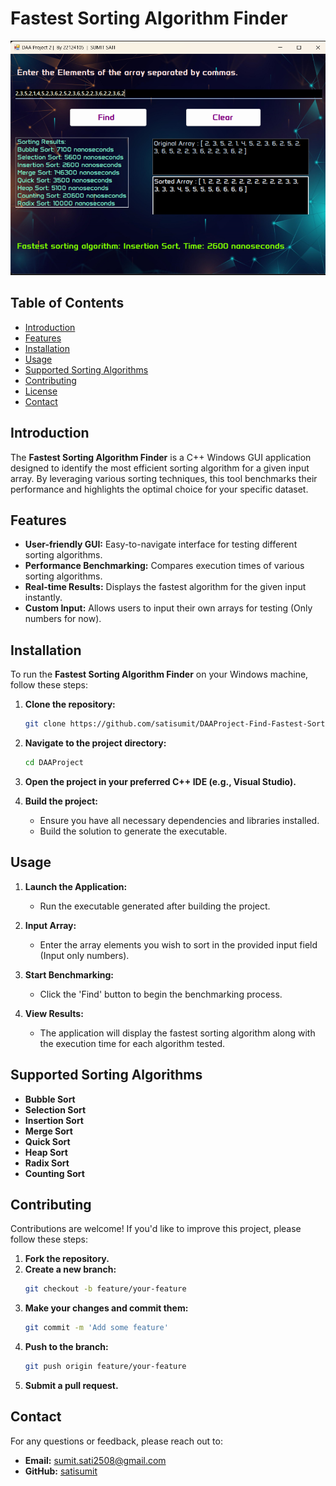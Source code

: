 # Fastest Sorting Algorithm Finder

![Fastest Sorting Algorithm Finder](img/img1.png)

## Table of Contents
- [Introduction](#introduction)
- [Features](#features)
- [Installation](#installation)
- [Usage](#usage)
- [Supported Sorting Algorithms](#supported-sorting-algorithms)
- [Contributing](#contributing)
- [License](#license)
- [Contact](#contact)

## Introduction
The **Fastest Sorting Algorithm Finder** is a C++ Windows GUI application designed to identify the most efficient sorting algorithm for a given input array. By leveraging various sorting techniques, this tool benchmarks their performance and highlights the optimal choice for your specific dataset.

## Features
- **User-friendly GUI:** Easy-to-navigate interface for testing different sorting algorithms.
- **Performance Benchmarking:** Compares execution times of various sorting algorithms.
- **Real-time Results:** Displays the fastest algorithm for the given input instantly.
- **Custom Input:** Allows users to input their own arrays for testing (Only numbers for now).

## Installation
To run the **Fastest Sorting Algorithm Finder** on your Windows machine, follow these steps:

1. **Clone the repository:**
    ```bash
    git clone https://github.com/satisumit/DAAProject-Find-Fastest-Sorting-Algorithm.git
    ```

2. **Navigate to the project directory:**
    ```bash
    cd DAAProject
    ```

3. **Open the project in your preferred C++ IDE (e.g., Visual Studio).**

4. **Build the project:**
    - Ensure you have all necessary dependencies and libraries installed.
    - Build the solution to generate the executable.


## Usage
1. **Launch the Application:**
   - Run the executable generated after building the project.

2. **Input Array:**
   - Enter the array elements you wish to sort in the provided input field (Input only numbers).

3. **Start Benchmarking:**
   - Click the 'Find' button to begin the benchmarking process.

4. **View Results:**
   - The application will display the fastest sorting algorithm along with the execution time for each algorithm tested.

## Supported Sorting Algorithms
- **Bubble Sort**
- **Selection Sort**
- **Insertion Sort**
- **Merge Sort**
- **Quick Sort**
- **Heap Sort**
- **Radix Sort**
- **Counting Sort**

## Contributing
Contributions are welcome! If you'd like to improve this project, please follow these steps:

1. **Fork the repository.**
2. **Create a new branch:**
    ```bash
    git checkout -b feature/your-feature
    ```
3. **Make your changes and commit them:**
    ```bash
    git commit -m 'Add some feature'
    ```
4. **Push to the branch:**
    ```bash
    git push origin feature/your-feature
    ```
5. **Submit a pull request.**

## Contact
For any questions or feedback, please reach out to:

- **Email:** sumit.sati2508@gmail.com
- **GitHub:** [satisumit](https://github.com/satisumit)


